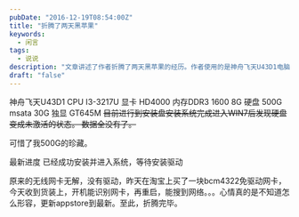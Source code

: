 ```yaml
---
pubDate: "2016-12-19T08:54:00Z"
title: "折腾了两天黑苹果"
keywords:
  - 闲言
tags:
  - 说说
description: "文章讲述了作者折腾了两天黑苹果的经历。作者使用的是神舟飞天U43D1电脑，配置包括CPU I3-3217U、显卡 HD4000、内存DDR3 1600 8G、硬盘 500G、msata 30G和独显 GT645M。在安装系统完成后，作者发现硬盘变成了未激活状态，导致数据全部丢失。不过最终作者成功安装并进入系统，正在等待安装驱动。作者还分享了一篇教程链接，以及解决了无线网卡无驱动的问题。"
draft: "false"
---
```


<p>神舟飞天U43D1
CPU I3-3217U
显卡 HD4000
内存DDR3 1600 8G
硬盘 500G
msata 30G
独显 GT645M
<del datetime="2016-12-20T00:50:01+00:00">目前进行到安装盘安装系统完成进入WIN7后发现硬盘变成未激活的状态。
数据全没有了。</del></p>
<p>可惜了我500G的珍藏。</p>
<p>最新进度 已经成功安装并进入系统，等待安装驱动</p>
 
<p>原来的无线网卡无解，没有驱动，昨天在淘宝上买了一块bcm4322免驱动网卡，今天收到货装上，开机能识别网卡，再重启，能搜到网络。。。心情真的是不知道怎么形容，更新appstore到最新。至此，折腾完毕。</p>